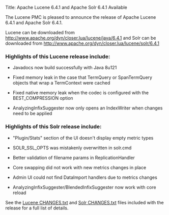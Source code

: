 Title: Apache Lucene 6.4.1 and Apache Solr 6.4.1 Available

The Lucene PMC is pleased to announce the release of Apache Lucene 6.4.1 and Apache Solr 6.4.1.

Lucene can be downloaded from <http://www.apache.org/dyn/closer.lua/lucene/java/6.4.1>
and Solr can be downloaded from <http://www.apache.org/dyn/closer.lua/lucene/solr/6.4.1>

### Highlights of this Lucene release include:

  * Javadocs now build successfully with Java 8u121

  * Fixed memory leak in the case that TermQuery or SpanTermQuery objects that wrap a TermContext were cached

  * Fixed native memory leak when the codec is configured with the BEST_COMPRESSION option

  * AnalyzingInfixSuggester now only opens an IndexWriter when changes need to be applied

### Highlights of this Solr release include:

  * "Plugin/Stats" section of the UI doesn't display empty metric types

  * SOLR_SSL_OPTS was mistakenly overwritten in solr.cmd

  * Better validation of filename params in ReplicationHandler

  * Core swapping did not work with new metrics changes in place

  * Admin UI could not find DataImport handlers due to metrics changes

  * AnalyzingInfixSuggester/BlendedInfixSuggester now work with core reload

See the [Lucene CHANGES.txt](/core/6_4_1/changes/Changes.html) and
[Solr CHANGES.txt](/solr/6_4_1/changes/Changes.html) files included
with the release for a full list of details.

